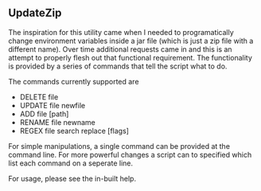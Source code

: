 UpdateZip
---------

The inspiration for this utility came when I needed to programatically change environment variables inside a jar file
(which is just a zip file with a different name).
Over time additional requests came in and this is an attempt to properly flesh out that functional requirement.
The functionality is provided by a series of commands that tell the script what to do.

The commands currently supported are
- DELETE file
- UPDATE file newfile
- ADD    file [path]
- RENAME file newname
- REGEX  file search replace [flags]

For simple manipulations, a single command can be provided at the command line.
For more powerful changes a script can to specified which list each command on a seperate line.

For usage, please see the in-built help.